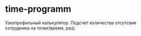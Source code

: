 # time-programm
Узкопрофильный калькулятор.
Подсчет количества отсутсвия сотрудника на точке(время, раз).
